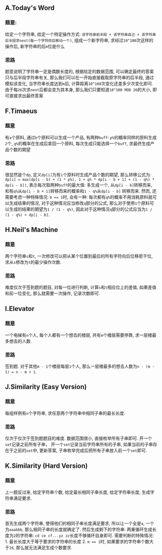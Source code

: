 ## A.Today's Word

### 题意:

给定一个字符串, 给定一个特定操作方式: `该字符串前半段 + 该字符串自己 + 该字符串后半段求next(每一个字符向后移动一个)`, 组成一个新字符串, 求经过`10^100`次这样的操作后, 新字符串的后`m`位是什么

### 思路

题意说明了字符串一定是偶数长度的, 根据给定的数据范围, 可以确定最终的答案只与后半段字符串有关, 那么我们可以在一开始直接截取原字符串的后半段, 通过模拟该变化, 当字符串长度达到`m`后, 计算距离`10^100`次变化还差多少次变化即可. 由于每`26`次求`next`后都会变为其本身, 那么我们只要知道`10^100 MOD 26`的大小, 即可直接求出最终答案

## F.Timaeus

### 题意

有`a`个原料, 通过`b`个原料可以生成一个产品, 有两种`buff`: `p%`的概率同样的原料生成`2`个, `q%`的概率在生成后拿回一个原料, 每次生成只能选择一个`buff`, 求最终生成产品个数的期望

### 思路

很显然是个`dp`, 定义`dp[i]`为有`i`个原料时生成产品个数的期望, 那么转移公式为: `dp[i] = max(dp[i - b] + (1 * p%), 1 + q% * dp[i - b + 1] + (1 - q%) * dp[i - b])`, 表示每次取两种`buff`的最大值: 多生成一个, 从`dp[i - b]`转移而来, 和有`q%`从`dp[i - b + 1]`转移而来的概率和`1 - q%`从`dp[i - b]` 转移而来. 然而, 还需要考虑一种特殊情况: `b == 1`时, 会有一种: 每次都有`q%`的概率不用消耗原料就可以生成结果的情况, 对于这种情况应当修改`q`部分的公式, 那么对于使用`1`个原料可以生成的结果的期望为`1 / (1 - q%)`, 因此对于这种情况`q`部分的公式应当为`1 / (1 - q%) + dp[i - b]`.

## H.Neil's Machine

### 题意

两个字符串`s`和`t`, 一次修改可以把从某个位置到最后的所有字符向后位移若干位, 求从`s`修改为`t`的最少操作次数.

### 思路

难度仅次于签到题的题目, 对每一位进行判断, 计算`s`和`t`相应位上的差值, 如果差值和前一位变化, 那么就需要一次操作, 记录次数即可.

## I.Elevator

### 题意

一个电梯有`n`个人, 每个人都有一个想去的楼层, 共有`m`个楼层需要停靠, 求一层楼最多想去的人数.

### 思路

签到题. 对于其他`m - 1`个楼层每层`1`个人, 那么一层楼最多的想去人数为`n - (m - 1) = n - m + 1`.

## J.Similarity (Easy Version) 

### 题意

每组样例有`n`个字符串, 求任意两个字符串中相同子串的最长长度.

### 思路

仅次于仅次于签到题题目的难度. 数据范围很小, 直接枚举所有子串即可. 开一个`set`记录之前所有子串， 开一个`set`记录当前字符串所有的子串, 如果当前的子串存在于之前的`set`中, 更新答案, 子串枚举完成后把所有子串放入前一个`set`即可.

## K.Similarity (Hard Version)

### 题意

上一题反过来, 给定字符串个数, 给定最长相同子串长度, 给定字符串长度, 生成字符串满足要求.

### 思路

首先生成两个字符串, 使得他们的相同子串长度满足要求, 所以让一个全是`a`, 一个为`aaabbb`, 那么相同子串的长度就确定了. 然后生成剩下的字符串: 两重循环生成长度为`2`的字符串: `cd ce cf...yz zz`长度不够循环自身即可. 需要判断的特殊情况: 1. 最长长度大于等于要求的字符串的长度 2. `m == 1`时, 如果要求的字符串个数大于`26`, 那么就无法满足生成个数要求.